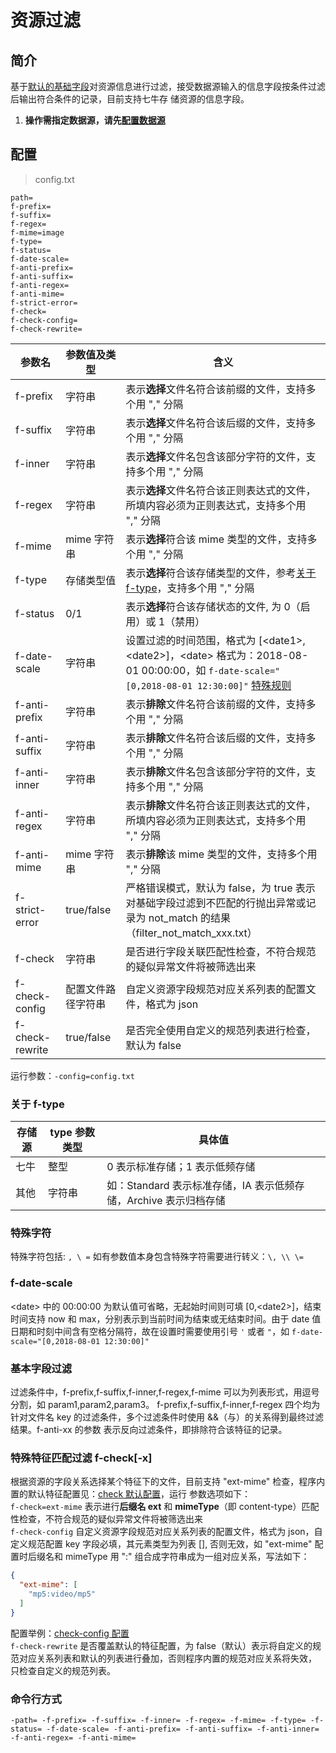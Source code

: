 # 资源过滤

## 简介
基于[默认的基础字段](datasource.md#关于文件信息字段)对资源信息进行过滤，接受数据源输入的信息字段按条件过滤后输出符合条件的记录，目前支持七牛存
储资源的信息字段。  
1. **操作需指定数据源，请先[配置数据源](datasource.md)**  

## 配置
> config.txt
```
path=
f-prefix=
f-suffix=
f-regex=
f-mime=image
f-type=
f-status=
f-date-scale=
f-anti-prefix=
f-anti-suffix=
f-anti-regex=
f-anti-mime=
f-strict-error=
f-check=
f-check-config=
f-check-rewrite=
```  
|参数名|参数值及类型 | 含义|  
|-----|-------|-----|  
|f-prefix| 字符串| 表示**选择**文件名符合该前缀的文件，支持多个用 "," 分隔|  
|f-suffix| 字符串| 表示**选择**文件名符合该后缀的文件，支持多个用 "," 分隔|  
|f-inner| 字符串| 表示**选择**文件名包含该部分字符的文件，支持多个用 "," 分隔|  
|f-regex| 字符串| 表示**选择**文件名符合该正则表达式的文件，所填内容必须为正则表达式，支持多个用 "," 分隔|  
|f-mime| mime 字符串| 表示**选择**符合该 mime 类型的文件，支持多个用 "," 分隔|  
|f-type| 存储类型值| 表示**选择**符合该存储类型的文件，参考[关于 f-type](#关于-f-type)，支持多个用 "," 分隔|  
|f-status| 0/1| 表示**选择**符合该存储状态的文件, 为 0（启用）或 1（禁用）|  
|f-date-scale| 字符串| 设置过滤的时间范围，格式为 [\<date1\>,\<date2\>]，\<date\> 格式为：2018-08-01 00:00:00，如 `f-date-scale="[0,2018-08-01 12:30:00]"` [特殊规则](#f-date-scale)|  
|f-anti-prefix| 字符串| 表示**排除**文件名符合该前缀的文件，支持多个用 "," 分隔|  
|f-anti-suffix| 字符串| 表示**排除**文件名符合该后缀的文件，支持多个用 "," 分隔|  
|f-anti-inner| 字符串| 表示**排除**文件名包含该部分字符的文件，支持多个用 "," 分隔|  
|f-anti-regex| 字符串| 表示**排除**文件名符合该正则表达式的文件，所填内容必须为正则表达式，支持多个用 "," 分隔|  
|f-anti-mime| mime 字符串| 表示**排除**该 mime 类型的文件，支持多个用 "," 分隔|  
|f-strict-error| true/false| 严格错误模式，默认为 false，为 true 表示对基础字段过滤到不匹配的行抛出异常或记录为 not_match 的结果（filter_not_match_xxx.txt）|  
|f-check|字符串| 是否进行字段关联匹配性检查，不符合规范的疑似异常文件将被筛选出来|  
|f-check-config|配置文件路径字符串| 自定义资源字段规范对应关系列表的配置文件，格式为 json|  
|f-check-rewrite|true/false| 是否完全使用自定义的规范列表进行检查，默认为 false|  

运行参数：`-config=config.txt`

### 关于 f-type
|存储源|type 参数类型|具体值                   |
|-----|-----------|------------------------|
|七牛  | 整型      |0 表示标准存储；1 表示低频存储|
|其他  | 字符串     |如：Standard 表示标准存储，IA 表示低频存储，Archive 表示归档存储 |  

### 特殊字符
特殊字符包括: `, \ =` 如有参数值本身包含特殊字符需要进行转义：`\, \\ \=`  

### f-date-scale
\<date\> 中的 00:00:00 为默认值可省略，无起始时间则可填 [0,\<date2\>]，结束时间支持 now 和 max，分别表示到当前时间为结束或无结束时间。由于 date
值日期和时刻中间含有空格分隔符，故在设置时需要使用引号 `'` 或者 `"`，如 `f-date-scale="[0,2018-08-01 12:30:00]"`  

### 基本字段过滤  
过滤条件中，f-prefix,f-suffix,f-inner,f-regex,f-mime 可以为列表形式，用逗号分割，如 param1,param2,param3。
f-prefix,f-suffix,f-inner,f-regex 四个均为针对文件名 key 的过滤条件，多个过滤条件时使用 &&（与）的关系得到最终过滤结果。f-anti-xx 的参数
表示反向过滤条件，即排除符合该特征的记录。  

### 特殊特征匹配过滤 f-check[-x]  
根据资源的字段关系选择某个特征下的文件，目前支持 "ext-mime" 检查，程序内置的默认特征配置见：[check 默认配置](../resources/check.json)，运行
参数选项如下：  
`f-check=ext-mime` 表示进行**后缀名 ext** 和 **mimeType**（即 content-type）匹配性检查，不符合规范的疑似异常文件将被筛选出来  
`f-check-config` 自定义资源字段规范对应关系列表的配置文件，格式为 json，自定义规范配置 key 字段必填，其元素类型为列表 [], 否则无效，如
"ext-mime" 配置时后缀名和 mimeType 用 ":" 组合成字符串成为一组对应关系，写法如下：  
```json
{
  "ext-mime": [
    "mp5:video/mp5"
  ]
}
```  
配置举例：[check-config 配置](../resources/check-config.json)  
`f-check-rewrite` 是否覆盖默认的特征配置，为 false（默认）表示将自定义的规范对应关系列表和默认的列表进行叠加，否则程序内置的规范对应关系将失效，
只检查自定义的规范列表。  

### 命令行方式
```
-path= -f-prefix= -f-suffix= -f-inner= -f-regex= -f-mime= -f-type= -f-status= -f-date-scale= -f-anti-prefix= -f-anti-suffix= -f-anti-inner= -f-anti-regex= -f-anti-mime=
```
